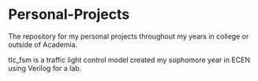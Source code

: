 # Personal-Projects
The repository for my personal projects throughout my years in college or outside of Academia. 


tlc_fsm is a traffic light control model created my sophomore year in ECEN using Verilog for a lab.
